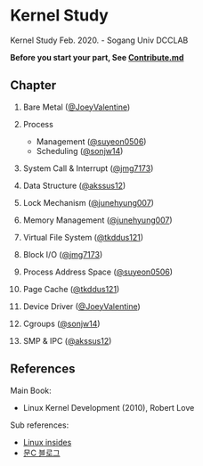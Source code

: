# Kernel Study
Kernel Study Feb. 2020. - Sogang Univ DCCLAB

**Before you start your part, See [Contribute.md](./Contribute.md)**

## Chapter
1. Bare Metal ([@JoeyValentine](https://github.com/JoeyValentine))

1. Process
    * Management ([@suyeon0506](https://github.com/suyeon0506)) 
    * Scheduling ([@sonjw14](https://github.com/sonjw14))

1. System Call & Interrupt ([@jmg7173](https://github.com/jmg7173))

1. Data Structure ([@akssus12](https://github.com/akssus12))

1. Lock Mechanism ([@junehyung007](https://github.com/junehyung007))

1. Memory Management ([@junehyung007](https://github.com/junehyung007))

1. Virtual File System ([@tkddus121](https://github.com/tkddus121))

1. Block I/O ([@jmg7173](https://github.com/jmg7173))

1. Process Address Space ([@suyeon0506](https://github.com/suyeon0506))

1. Page Cache ([@tkddus121](https://github.com/tkddus121))

1. Device Driver ([@JoeyValentine](https://github.com/JoeyValentine))

1. Cgroups ([@sonjw14](https://github.com/sonjw14))

1. SMP & IPC ([@akssus12](https://github.com/akssus12))

## References

Main Book:  

* Linux Kernel Development (2010), Robert Love

Sub references:   

* [Linux insides](https://0xax.gitbooks.io/linux-insides/)
* [문C 블로그](http://jake.dothome.co.kr/)
